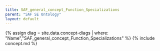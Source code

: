 ```yaml
---
title: SAF_general_concept_Function_Specializations
parent: "SAF SE Ontology"
layout: default
---
```

{% assign diag = site.data.concept-diags | where: "Name","SAF_general_concept_Function_Specializations" %}
{% include concept.md %}